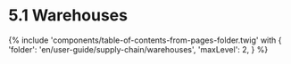 # 5.1 Warehouses

{% include 'components/table-of-contents-from-pages-folder.twig' with {
  'folder': 'en/user-guide/supply-chain/warehouses',
  'maxLevel': 2,
} %}